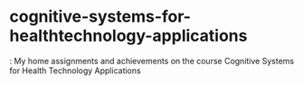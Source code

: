 # cognitive-systems-for-healthtechnology-applications
: My home assignments and achievements on the course Cognitive Systems for Health Technology Applications
